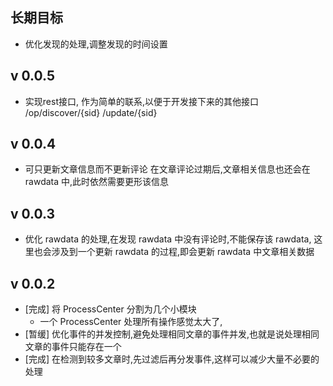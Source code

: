 
长期目标
-------
* 优化发现的处理,调整发现的时间设置

v 0.0.5
-------
* 实现rest接口, 作为简单的联系,以便于开发接下来的其他接口
	/op/discover/{sid}
	   /update/{sid}

v 0.0.4
---------
* 可只更新文章信息而不更新评论
	在文章评论过期后,文章相关信息也还会在 rawdata 中,此时依然需要更形该信息

v 0.0.3
-------
* 优化 rawdata 的处理,在发现 rawdata 中没有评论时,不能保存该 rawdata,
	这里也会涉及到一个更新 rawdata 的过程,即会更新 rawdata 中文章相关数据

v 0.0.2
-------

* [完成] 将 ProcessCenter 分割为几个小模块
	* 一个 ProcessCenter 处理所有操作感觉太大了,
* [暂缓] 优化事件的并发控制,避免处理相同文章的事件并发,也就是说处理相同文章的事件只能存在一个
* [完成] 在检测到较多文章时,先过滤后再分发事件,这样可以减少大量不必要的处理